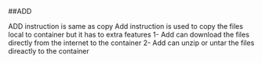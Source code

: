 ##ADD

ADD instruction is same as copy 
Add instruction is used to copy the files local to container but it has to extra features
   1- Add can download the files directly from the internet to the container 
   2- Add can unzip or untar the files direactly to the container 